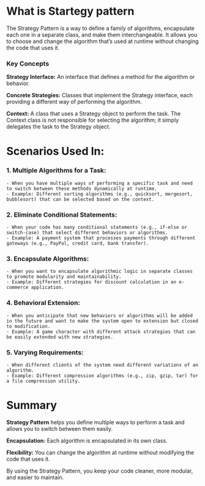 # What is Startegy pattern

The Strategy Pattern is a way to define a family of algorithms, encapsulate each one in a separate class, and make them interchangeable. It allows you to choose and change the algorithm that’s used at runtime without changing the code that uses it.

### Key Concepts
**Strategy Interface:** An interface that defines a method for the algorithm or behavior.

**Concrete Strategies:** Classes that implement the Strategy interface, each providing a different way of performing the algorithm.

**Context:** A class that uses a Strategy object to perform the task. The Context class is not responsible for selecting the algorithm; it simply delegates the task to the Strategy object.

# Scenarios Used In:

### 1. Multiple Algorithms for a Task:
    - When you have multiple ways of performing a specific task and need to switch between these methods dynamically at runtime.
    - Example: Different sorting algorithms (e.g., quicksort, mergesort, bubblesort) that can be selected based on the context.

### 2. Eliminate Conditional Statements:
    - When your code has many conditional statements (e.g., if-else or switch-case) that select different behaviors or algorithms.
    - Example: A payment system that processes payments through different gateways (e.g., PayPal, credit card, bank transfer).

### 3. Encapsulate Algorithms:
    - When you want to encapsulate algorithmic logic in separate classes to promote modularity and maintainability.
    - Example: Different strategies for discount calculation in an e-commerce application.

### 4. Behavioral Extension:
    - When you anticipate that new behaviors or algorithms will be added in the future and want to make the system open to extension but closed to modification.
    - Example: A game character with different attack strategies that can be easily extended with new strategies.

### 5. Varying Requirements:
    - When different clients of the system need different variations of an algorithm.
    - Example: Different compression algorithms (e.g., zip, gzip, tar) for a file compression utility.

# Summary

**Strategy Pattern** helps you define multiple ways to perform a task and allows you to switch between them easily.

**Encapsulation:** Each algorithm is encapsulated in its own class.

**Flexibility:** You can change the algorithm at runtime without modifying the code that uses it.

By using the Strategy Pattern, you keep your code cleaner, more modular, and easier to maintain.